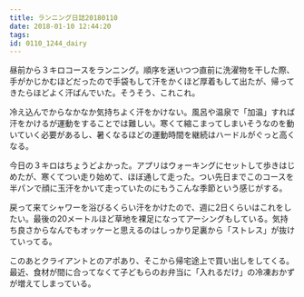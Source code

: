 ```yaml
---
title: ランニング日誌20180110
date: 2018-01-10 12:44:20
tags:
id: 0110_1244_dairy
---
```

昼前から３キロコースをランニング。順序を迷いつつ直前に洗濯物を干した際、手がかじかむほどだったので手袋もして汗をかくほど厚着もして出たが、帰ってきたらほどよく汗ばんでいた。そうそう、これこれ。<!--more-->

冷え込んでからなかなか気持ちよく汗をかけない。風呂や温泉で「加温」すれば汗をかけるが運動をすることでは難しい。寒くて縮こまってしまいそうなのを動いていく必要があるし、暑くなるほどの運動時間を継続はハードルがぐっと高くなる。

今日の３キロはちょうどよかった。アプリはウォーキングにセットして歩きはじめたが、寒くてつい走り始めて、ほぼ通して走った。つい先日までこのコースを半パンで顔に玉汗をかいて走っていたのにもうこんな季節という感じがする。

戻って来てシャワーを浴びるくらい汗をかけたので、週に2日くらいはこれをしたい。最後の20メートルほど草地を裸足になってアーシングもしている。気持ち良さからなんでもオッケーと思えるのはしっかり足裏から「ストレス」が抜けていってる。

このあとクライアントとのアポあり、そこから帰宅途上で買い出しをしてくる。最近、食材が間に合ってなくて子どもらのお弁当に「入れるだけ」の冷凍おかずが増えてしまっている。